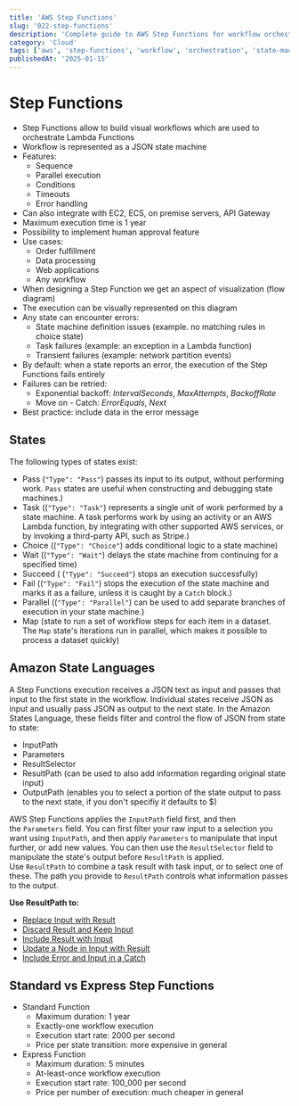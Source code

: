 ```yaml
---
title: 'AWS Step Functions'
slug: '022-step-functions'
description: 'Complete guide to AWS Step Functions for workflow orchestration'
category: 'Cloud'
tags: ['aws', 'step-functions', 'workflow', 'orchestration', 'state-machines']
publishedAt: '2025-01-15'
---
```


# Step Functions

- Step Functions allow to build visual workflows which are used to orchestrate Lambda Functions
- Workflow is represented as a JSON state machine
- Features:
  - Sequence
  - Parallel execution
  - Conditions
  - Timeouts
  - Error handling
- Can also integrate with EC2, ECS, on premise servers, API Gateway
- Maximum execution time is 1 year
- Possibility to implement human approval feature
- Use cases:
  - Order fulfillment
  - Data processing
  - Web applications
  - Any workflow
- When designing a Step Function we get an aspect of visualization (flow diagram)
- The execution can be visually represented on this diagram
- Any state can encounter errors:
  - State machine definition issues (example. no matching rules in choice state)
  - Task failures (example: an exception in a Lambda function)
  - Transient failures (example: network partition events)
- By default: when a state reports an error, the execution of the Step Functions fails entirely
- Failures can be retried:
  - Exponential backoff: *IntervalSeconds*, *MaxAttempts*, *BackoffRate*
  - Move on - Catch: *ErrorEquals*, *Next*
- Best practice: include data in the error message

## States

The following types of states exist:

- Pass (`"Type": "Pass"`) passes its input to its output, without performing work. `Pass` states are useful when constructing and debugging state machines.)
- Task ((`"Type": "Task"`) represents a single unit of work performed by a state machine. A task performs work by using an activity or an AWS Lambda function, by integrating with other supported AWS services, or by invoking a third-party API, such as Stripe.)
- Choice ((`"Type": "Choice"`) adds conditional logic to a state machine)
- Wait ((`"Type": "Wait"`) delays the state machine from continuing for a specified time)
- Succeed ( (`"Type": "Succeed"`) stops an execution successfully)
- Fail ((`"Type": "Fail"`) stops the execution of the state machine and marks it as a failure, unless it is caught by a `Catch` block.)
- Parallel ((`"Type": "Parallel"`) can be used to add separate branches of execution in your state machine.)
- Map (state to run a set of workflow steps for each item in a dataset. The `Map` state's iterations run in parallel, which makes it possible to process a dataset quickly)

## Amazon State Languages

A Step Functions execution receives a JSON text as input and passes that input to the first state in the workflow. Individual states receive JSON as input and usually pass JSON as output to the next state.
In the Amazon States Language, these fields filter and control the flow of JSON from state to state:

- InputPath
- Parameters
- ResultSelector
- ResultPath (can be used to also add information regarding original state input)
- OutputPath (enables you to select a portion of the state output to pass to the next state, if you don't specifiy it defaults to $)

AWS Step Functions applies the `InputPath` field first, and then the `Parameters` field. You can first filter your raw input to a selection you want using `InputPath`, and then apply `Parameters` to manipulate that input further, or add new values. You can then use the `ResultSelector` field to manipulate the state's output before `ResultPath` is applied.
Use `ResultPath` to combine a task result with task input, or to select one of these. The path you provide to `ResultPath` controls what information passes to the output.

**Use ResultPath to:**

- [Replace Input with Result](https://docs.aws.amazon.com/step-functions/latest/dg/input-output-resultpath.html#input-output-resultpath-default)
- [Discard Result and Keep Input](https://docs.aws.amazon.com/step-functions/latest/dg/input-output-resultpath.html#input-output-resultpath-null)
- [Include Result with Input](https://docs.aws.amazon.com/step-functions/latest/dg/input-output-resultpath.html#input-output-resultpath-append)
- [Update a Node in Input with Result](https://docs.aws.amazon.com/step-functions/latest/dg/input-output-resultpath.html#input-output-resultpath-amend)
- [Include Error and Input in a Catch](https://docs.aws.amazon.com/step-functions/latest/dg/input-output-resultpath.html#input-output-resultpath-catch)

## Standard vs Express Step Functions

- Standard Function
  - Maximum duration: 1 year
  - Exactly-one workflow execution
  - Execution start rate: 2000 per second
  - Price per state transition: more expensive in general
- Express Function
  - Maximum duration: 5 minutes
  - At-least-once workflow execution
  - Execution start rate: 100_000 per second
  - Price per number of execution: much cheaper in general
